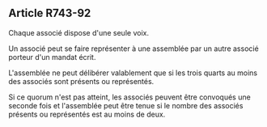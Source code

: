 Article R743-92
----
Chaque associé dispose d'une seule voix.

Un associé peut se faire représenter à une assemblée par un autre associé
porteur d'un mandat écrit.

L'assemblée ne peut délibérer valablement que si les trois quarts au moins des
associés sont présents ou représentés.

Si ce quorum n'est pas atteint, les associés peuvent être convoqués une seconde
fois et l'assemblée peut être tenue si le nombre des associés présents ou
représentés est au moins de deux.
